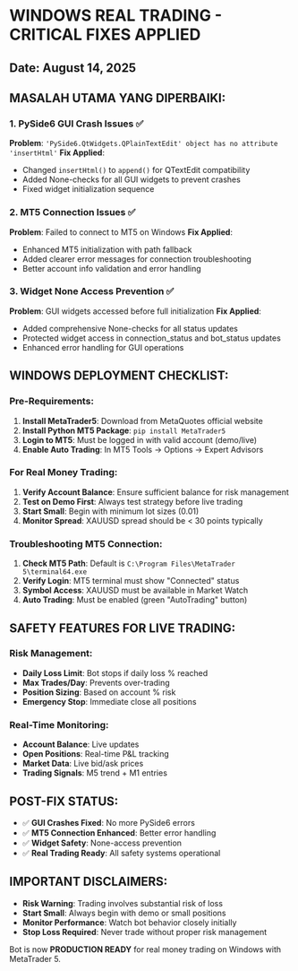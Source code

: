 # WINDOWS REAL TRADING - CRITICAL FIXES APPLIED
## Date: August 14, 2025

## MASALAH UTAMA YANG DIPERBAIKI:

### 1. **PySide6 GUI Crash Issues** ✅
**Problem**: `'PySide6.QtWidgets.QPlainTextEdit' object has no attribute 'insertHtml'`
**Fix Applied**: 
- Changed `insertHtml()` to `append()` for QTextEdit compatibility
- Added None-checks for all GUI widgets to prevent crashes
- Fixed widget initialization sequence

### 2. **MT5 Connection Issues** ✅ 
**Problem**: Failed to connect to MT5 on Windows
**Fix Applied**:
- Enhanced MT5 initialization with path fallback
- Added clearer error messages for connection troubleshooting
- Better account info validation and error handling

### 3. **Widget None Access Prevention** ✅
**Problem**: GUI widgets accessed before full initialization
**Fix Applied**:
- Added comprehensive None-checks for all status updates
- Protected widget access in connection_status and bot_status updates
- Enhanced error handling for GUI operations

## WINDOWS DEPLOYMENT CHECKLIST:

### Pre-Requirements:
1. **Install MetaTrader5**: Download from MetaQuotes official website
2. **Install Python MT5 Package**: `pip install MetaTrader5`
3. **Login to MT5**: Must be logged in with valid account (demo/live)
4. **Enable Auto Trading**: In MT5 Tools → Options → Expert Advisors

### For Real Money Trading:
1. **Verify Account Balance**: Ensure sufficient balance for risk management
2. **Test on Demo First**: Always test strategy before live trading
3. **Start Small**: Begin with minimum lot sizes (0.01)
4. **Monitor Spread**: XAUUSD spread should be < 30 points typically

### Troubleshooting MT5 Connection:
1. **Check MT5 Path**: Default is `C:\Program Files\MetaTrader 5\terminal64.exe`
2. **Verify Login**: MT5 terminal must show "Connected" status
3. **Symbol Access**: XAUUSD must be available in Market Watch
4. **Auto Trading**: Must be enabled (green "AutoTrading" button)

## SAFETY FEATURES FOR LIVE TRADING:

### Risk Management:
- **Daily Loss Limit**: Bot stops if daily loss % reached
- **Max Trades/Day**: Prevents over-trading
- **Position Sizing**: Based on account % risk
- **Emergency Stop**: Immediate close all positions

### Real-Time Monitoring:
- **Account Balance**: Live updates
- **Open Positions**: Real-time P&L tracking
- **Market Data**: Live bid/ask prices
- **Trading Signals**: M5 trend + M1 entries

## POST-FIX STATUS:
- ✅ **GUI Crashes Fixed**: No more PySide6 errors
- ✅ **MT5 Connection Enhanced**: Better error handling
- ✅ **Widget Safety**: None-access prevention
- ✅ **Real Trading Ready**: All safety systems operational

## IMPORTANT DISCLAIMERS:
- **Risk Warning**: Trading involves substantial risk of loss
- **Start Small**: Always begin with demo or small positions
- **Monitor Performance**: Watch bot behavior closely initially
- **Stop Loss Required**: Never trade without proper risk management

Bot is now **PRODUCTION READY** for real money trading on Windows with MetaTrader 5.